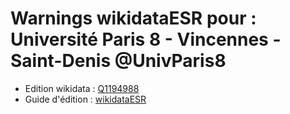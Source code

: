 Warnings wikidataESR pour : Université Paris 8 - Vincennes - Saint-Denis @UnivParis8
================

- Edition wikidata : [Q1194988](https://www.wikidata.org/wiki/Q1194988)
- Guide d'édition : [wikidataESR](https://github.com/cpesr/wikidataESR/)

